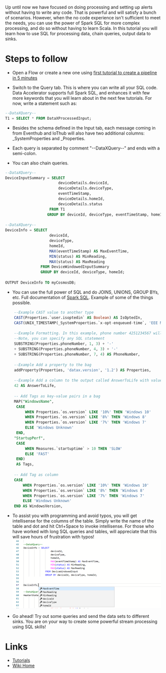 Up until now we have focused on doing processing and setting up alerts without having to write any code. That is powerful and will satisfy a bunch of scenarios. However, when the no code experience isn't sufficient to meet the needs, you can use the power of Spark SQL for more complex processing, and do so without having to learn Scala. In this tutorial you will learn how to use SQL for processing data, chain queries, output data to sinks. 

# Steps to follow
- Open a Flow or create a new one using [first tutorial to create a pipeline in 5 minutes](Creating-your-first-pipeline-in-5-minutes!)

- Switch to the Query tab. This is where you can write all your SQL code. Data Accelerator supports full Spark SQL, and enhances it with few more keywords that you will learn about in the next few tutorials. For now, write a statement such as:<br/>

```sql
--DataXQuery--
T1 = SELECT * FROM DataXProcessedInput;
```

* Besides the schema defined in the Input tab, each message coming in from Eventhub and IoThub will also have two additional columns: _SystemProperties and _Properties.

* Each query is separated by comment "--DataXQuery--" and ends with a semi-colon. 

* You can also chain queries.

```sql
--DataXQuery--
DeviceInputSummary = SELECT 
                        deviceDetails.deviceId,
                        deviceDetails.deviceType,
                        eventTimeStamp,
                        deviceDetails.homeId,
                        deviceDetails.status
                    FROM T1 
                   GROUP BY deviceId, deviceType, eventTimeStamp, homeId, status;

--DataXQuery--
DeviceInfo = SELECT 
                    deviceId,
                    deviceType,
                    homeId,
                    MAX(eventTimeStamp) AS MaxEventTime,
                    MIN(status) AS MinReading,
                    MAX(status) AS MaxReading
                FROM DeviceWindowedInputSummary
                GROUP BY deviceId, deviceType, homeId;

OUTPUT DeviceInfo TO myCosmosDB;
```
* You can use the full power of SQL and do JOINS, UNIONS, GROUP BYs, etc. Full documentation of [Spark SQL](https://spark.apache.org/sql/). Example of some of the things possible.

```sql
    --Example CAST value to another type 
    CAST(Properties.`user.isoptedin` AS Boolean) AS IsOptedIn, 
    CAST(UNIX_TIMESTAMP(_SystemProperties.`x-opt-enqueued-time`, 'EEE MMM dd HH:mm:ss z yyyy') AS TIMESTAMP)  AS     EnqueuedTimeUtc,

    --Example Formatting. In this example, phone number 4251234567 will be formatted to 425-123-4567. 
    --Note, you can specify any SQL statement 
    SUBSTRING(Properties.phoneNumber, 1, 3) + '-' 
    + SUBSTRING(Properties.phoneNumber, 4, 3) + '-' 
    + SUBSTRING(Properties.phoneNumber, 7, 4) AS PhoneNumber, 

    --Example Add a property to the bag 
    addProperty(Properties, 'datax.version', '1.2') AS Properties, 

    --Example Add a column to the output called AnswerToLife with value 42 
    42 AS AnswerToLife, 

    -- Add Tags as key-value pairs in a bag
    MAP("WindowsName", 
     CASE 
         WHEN Properties.`os.version` LIKE '10%' THEN 'Windows 10' 
         WHEN Properties.`os.version` LIKE '8%' THEN 'Windows 8'  
         WHEN Properties.`os.version` LIKE '7%' THEN 'Windows 7' 
         ELSE 'Windows Unknown'
     END,
    "StartupPerf", 
     CASE 
         WHEN Measures.`startuptime` > 10 THEN 'SLOW' 
         ELSE 'FAST'
     END) 
     AS Tags,

    -- Add Tag as column
    CASE 
        WHEN Properties.`os.version` LIKE '10%' THEN 'Windows 10' 
        WHEN Properties.`os.version` LIKE '8%' THEN 'Windows 8'  
        WHEN Properties.`os.version` LIKE '7%' THEN 'Windows 7' 
        ELSE 'Windows Unknown'
    END AS WindowsVersion,
```

* To assist you with programming and avoid typos, you will get intellisense for the columns of the table. Simply write the name of the table and dot and hit Ctrl+Space to invoke intellisense. For those who have worked with long SQL queries and tables, will appreciate that this will save hours of frustration with typos!
![intellisense](./tutorials/images/intellisense.PNG)<br/>

* Go ahead! Try out some queries and send the data sets to different sinks. You are on your way to create some powerful stream processing using SQL skills!

# Links
* [Tutorials](Tutorials)
* [Wiki Home](Home) 